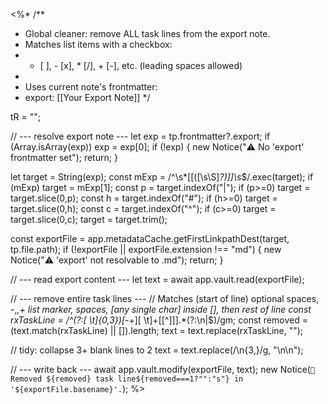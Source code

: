 <%*
/**
 * Global cleaner: remove ALL task lines from the export note.
 * Matches list items with a checkbox:
 *   - [ ], - [x], * [/], + [-], etc.  (leading spaces allowed)
 *
 * Uses current note's frontmatter:
 *   export: [[Your Export Note]]
 */

tR = "";

// --- resolve export note ---
let exp = tp.frontmatter?.export; if (Array.isArray(exp)) exp = exp[0];
if (!exp) { new Notice("⚠️ No 'export' frontmatter set"); return; }

let target = String(exp);
const mExp = /^\s*\[\[([\s\S]*?)\]\]\s*$/.exec(target); if (mExp) target = mExp[1];
const p = target.indexOf("|"); if (p>=0) target = target.slice(0,p);
const h = target.indexOf("#"); if (h>=0) target = target.slice(0,h);
const c = target.indexOf("^"); if (c>=0) target = target.slice(0,c);
target = target.trim();

const exportFile = app.metadataCache.getFirstLinkpathDest(target, tp.file.path);
if (!exportFile || exportFile.extension !== "md") { new Notice("⚠️ 'export' not resolvable to .md"); return; }

// --- read export content ---
let text = await app.vault.read(exportFile);

// --- remove entire task lines ---
// Matches (start of line) optional spaces, -,*,+ list marker, spaces, [any single char] inside [], then rest of line
const rxTaskLine = /^(?:[ \t]{0,3})[-*+][ \t]+\[[^\]]\].*(?:\n|$)/gm;
const removed = (text.match(rxTaskLine) || []).length;
text = text.replace(rxTaskLine, "");

// tidy: collapse 3+ blank lines to 2
text = text.replace(/\n{3,}/g, "\n\n");

// --- write back ---
await app.vault.modify(exportFile, text);
new Notice(`🧹 Removed ${removed} task line${removed===1?"":"s"} in '${exportFile.basename}'.`);
%>